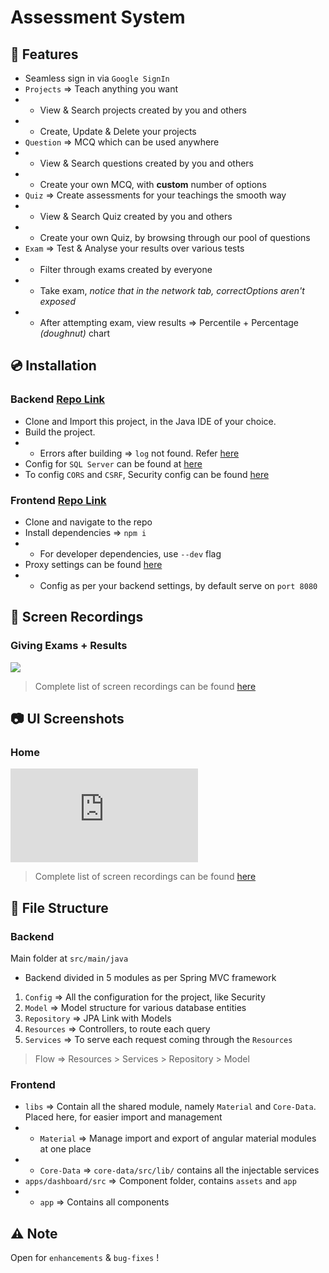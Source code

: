 # Assessment System

## :confetti_ball: Features
- Seamless sign in via `Google SignIn`
- `Projects` ⇒ Teach anything you want
- - View & Search projects created by you and others
- - Create, Update & Delete your projects
- `Question` ⇒ MCQ which can be used anywhere
- - View & Search questions created by you and others
- - Create your own MCQ, with **custom** number of options
- `Quiz` ⇒ Create assessments for your teachings the smooth way
- - View & Search Quiz created by you and others
- - Create your own Quiz, by browsing through our pool of questions
- `Exam` ⇒ Test & Analyse your results over various tests
- - Filter through exams created by everyone
- - Take exam, *notice that in the network tab, correctOptions aren't exposed*
- - After attempting exam, view results ⇒ Percentile + Percentage *(doughnut)* chart

## :cd: Installation

### Backend [Repo Link](https://github.com/nilshah98/assessment-management)
- Clone and Import this project, in the Java IDE of your choice.
- Build the project.
- - Errors after building ⇒ `log` not found. Refer [here](https://stackoverflow.com/questions/16627751/building-with-lomboks-slf4j-and-eclipse-cannot-find-symbol-log)
- Config for `SQL Server` can be found at [here](https://github.com/nilshah98/assessment-management/blob/master/src/main/resources/application.yaml)
- To config `CORS` and `CSRF`, Security config can be found [here](https://github.com/nilshah98/assessment-management/blob/master/src/main/java/com/accolite/assessmentmanagement/config/Security.java)

### Frontend [Repo Link](https://github.com/nilshah98/Assessment-UI)
- Clone and navigate to the repo
- Install dependencies ⇒ `npm i`
- - For developer dependencies, use `--dev` flag
- Proxy settings can be found [here](https://github.com/nilshah98/Assessment-UI/blob/master/proxy.conf.json)
- - Config as per your backend settings, by default serve on `port 8080`


## :movie_camera: Screen Recordings

### Giving Exams + Results
![](docs/assets/recordings/GiveExam.gif)

> Complete list of screen recordings can be found [here](docs/ScreenRecordings.md)

## :camera: UI Screenshots

### Home
![image alt](https://github.com/barnitesh/Assessment-Management/blob/1583d7385ad74e39a15143aa062671d83d4b9d7b/Screenshots.md)

> Complete list of screen recordings can be found [here](docs/Screenshots.md)

## :file_folder: File Structure
### Backend
Main folder at `src/main/java`
- Backend divided in 5 modules as per Spring MVC framework
1. `Config` ⇒ All the configuration for the project, like Security
2. `Model` ⇒ Model structure for various database entities
3. `Repository` ⇒ JPA Link with Models
4. `Resources` ⇒ Controllers, to route each query
5. `Services` ⇒ To serve each request coming through the `Resources`
> Flow ⇒ Resources > Services > Repository > Model

### Frontend
- `libs` ⇒ Contain all the shared module, namely `Material` and `Core-Data`. Placed here, for easier import and management
- - `Material` ⇒ Manage import and export of angular material modules at one place
- - `Core-Data` ⇒ `core-data/src/lib/` contains all the injectable services
- `apps/dashboard/src` ⇒ Component folder, contains `assets` and `app`
- - `app` ⇒ Contains all components


## :warning: Note
Open for `enhancements` & `bug-fixes` ! 

